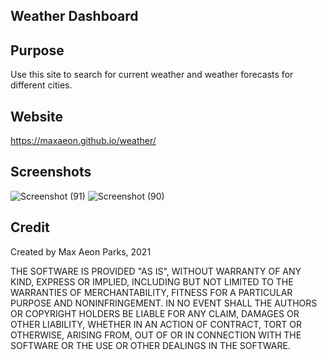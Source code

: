 ## Weather Dashboard

## Purpose
Use this site to search for current weather and weather forecasts for different cities.

## Website
https://maxaeon.github.io/weather/

## Screenshots
![Screenshot (91)](https://user-images.githubusercontent.com/87254760/130879491-0af064ea-658b-4a9f-8102-254bbb0c7556.png)
![Screenshot (90)](https://user-images.githubusercontent.com/87254760/130879493-ef9f0d35-3b64-45e0-beff-4c76f189db93.png)

## Credit
Created by Max Aeon Parks, 2021

THE SOFTWARE IS PROVIDED "AS IS", WITHOUT WARRANTY OF ANY KIND, EXPRESS OR IMPLIED, INCLUDING BUT NOT LIMITED TO THE WARRANTIES OF MERCHANTABILITY, FITNESS FOR A PARTICULAR PURPOSE AND NONINFRINGEMENT. IN NO EVENT SHALL THE AUTHORS OR COPYRIGHT HOLDERS BE LIABLE FOR ANY CLAIM, DAMAGES OR OTHER LIABILITY, WHETHER IN AN ACTION OF CONTRACT, TORT OR OTHERWISE, ARISING FROM, OUT OF OR IN CONNECTION WITH THE SOFTWARE OR THE USE OR OTHER DEALINGS IN THE SOFTWARE.

